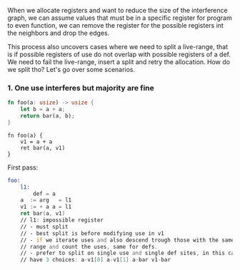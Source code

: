 When we allocate registers and want to reduce the size of the interference
graph, we can assume values that must be in a specific register for program to
even function, we can remove the register for the possible registers int the
neighbors and drop the edges.

This process also uncovers cases where we need to split a live-range, that is if possible registers of use do not overlap with possible registers of a def. We need to fail the live-range, insert a split and retry the allocation. How do we split tho? Let's go over some scenarios.

### 1. One use interferes but majority are fine

```rust
fn foo(a: usize) -> usize {
    let b = a + a;
    return bar(a, b);
}
```

```ir
fn foo(a) {
    v1 = a + a
    ret bar(a, v1)
}
```

First pass:

```asm
foo:
    l1:
        def = a
    a  := arg   = l1
    v1 := + a a = l1
    ret bar(a, v1) 
    // l1: impossible register
    // - must split
    // - best split is before modifying use in v1
    // - if we iterate uses and also descend trough those with the same live
    // range and count the uses, same for defs.
    // - prefer to split on single use and single def sites, in this case we
    // have 3 choices: a-v1[0] a-v1[1] a-bar v1-bar
```

